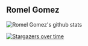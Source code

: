 ## Romel Gomez

![Romel Gomez's github stats](https://github-readme-stats.vercel.app/api?username=romelgomez&count_private=true&show_icons=true&theme=radical)

<!--
**romelgomez/romelgomez** is a ✨ _special_ ✨ repository because its `README.md` (this file) appears on your GitHub profile.

Here are some ideas to get you started:

- 🔭 I’m currently working on ...
- 🌱 I’m currently learning ...
- 👯 I’m looking to collaborate on ...
- 🤔 I’m looking for help with ...
- 💬 Ask me about ...
- 📫 How to reach me: ...
- 😄 Pronouns: ...
- ⚡ Fun fact: ...
-->


[![Stargazers over time](https://starchart.cc/romelgomez/nat.svg)](https://github.com/romelgomez/nat)
